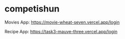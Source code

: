 # competishun

Movies App: https://movie-wheat-seven.vercel.app/login

Recipe App: https://task3-mauve-three.vercel.app/login
